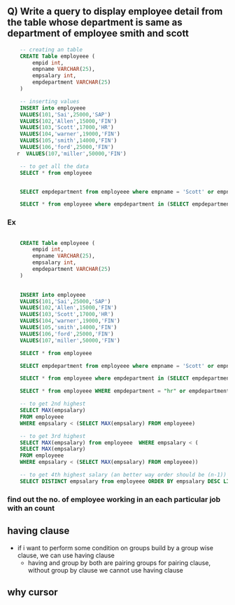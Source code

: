 ## Q) Write a query to display employee detail from the table whose department is same as department of employee smith and scott

```sql
    -- creating an table
    CREATE Table employeee (
        empid int,
        empname VARCHAR(25),
        empsalary int,
        empdepartment VARCHAR(25)
    )

    -- inserting values
    INSERT into employeee
    VALUES(101,'Sai',25000,'SAP')
    VALUES(102,'Allen',15000,'FIN')
    VALUES(103,'Scott',17000,'HR')
    VALUES(104,'warner',19000,'FIN')
    VALUES(105,'smith',14000,'FIN')
    VALUES(106,'ford',25000,'FIN')
   r  VALUES(107,'miller',50000,'FIN')

    -- to get all the data
    SELECT * from employeee


    SELECT empdepartment from employeee where empname = 'Scott' or empname = 'smith'

    SELECT * from employeee where empdepartment in (SELECT empdepartment from employeee where empname = 'Scott' or empname = 'smith' )

```


### Ex

```sql

    CREATE Table employeee (
        empid int,
        empname VARCHAR(25),
        empsalary int,
        empdepartment VARCHAR(25)
    )

  
    INSERT into employeee
    VALUES(101,'Sai',25000,'SAP')
    VALUES(102,'Allen',15000,'FIN')
    VALUES(103,'Scott',17000,'HR')
    VALUES(104,'warner',19000,'FIN')
    VALUES(105,'smith',14000,'FIN')
    VALUES(106,'ford',25000,'FIN')
    VALUES(107,'miller',50000,'FIN')

    SELECT * from employeee

    SELECT empdepartment from employeee where empname = 'Scott' or empname = 'smith'

    SELECT * from employeee where empdepartment in (SELECT empdepartment from employeee where empname = 'Scott' or empname = 'smith' )

    SELECT * from employeee WHERE empdepartment = "hr" or empdepartment = "sap"

    -- to get 2nd highest
    SELECT MAX(empsalary)
    FROM employeee
    WHERE empsalary < (SELECT MAX(empsalary) FROM employeee)

    -- to get 3rd highest
    SELECT MAX(empsalary) from employeee  WHERE empsalary < (
    SELECT MAX(empsalary)
    FROM employeee
    WHERE empsalary < (SELECT MAX(empsalary) FROM employeee))

    -- to get 4th highest salary (an better way order should be (n-1))
    SELECT DISTINCT empsalary from employeee ORDER BY empsalary DESC LIMIT 1 OFFSET 3
```



### find out the no. of employee working in an each particular job with an count


## having clause
- if i want to perform some condition on groups build by a group wise clause, we can use having clause
    - having and group by both are pairing groups for pairing clause, without group by clause we cannot use having clause



## why cursor